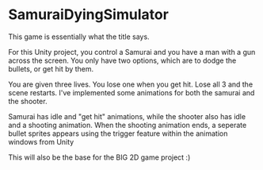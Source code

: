# SamuraiDyingSimulator

This game is essentially what the title says. 

For this Unity project, you control a Samurai and you have a man with a gun across the screen. You only have two options, which are to dodge the bullets, or get hit by them. 

You are given three lives. You lose one when you get hit. Lose all 3 and the scene restarts. I've implemented some animations for both the samurai and the shooter. 

Samurai has idle and "get hit" animations, while the shooter also has idle and a shooting animation. When the shooting animation ends, a seperate bullet sprites appears using the trigger feature within the animation windows from Unity

This will also be the base for the BIG 2D game project :)
